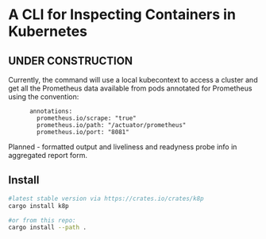 A CLI for Inspecting Containers in Kubernetes
============

UNDER CONSTRUCTION
-----------

Currently, the command will use a local kubecontext to access a cluster
and get all the Prometheus data available from pods annotated for Prometheus
using the convention:

```
      annotations:
        prometheus.io/scrape: "true"
        prometheus.io/path: "/actuator/prometheus"
        prometheus.io/port: "8081"
```

Planned - formatted output and liveliness and readyness probe info
in aggregated report form.

Install
----------

```bash
#latest stable version via https://crates.io/crates/k8p
cargo install k8p

#or from this repo:
cargo install --path .
```

